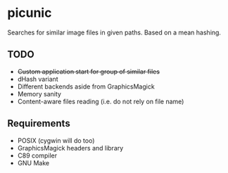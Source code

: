 # picunic

Searches for similar image files in given paths. Based on a mean hashing.

## TODO
- ~~Custom application start for group of similar files~~
- dHash variant
- Different backends aside from GraphicsMagick
- Memory sanity
- Content-aware files reading (i.e. do not rely on file name)

## Requirements
- POSIX (cygwin will do too)
- GraphicsMagick headers and library
- C89 compiler
- GNU Make
